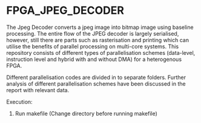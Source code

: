 # FPGA_JPEG_DECODER

The Jpeg Decoder converts a jpeg image into bitmap image using baseline processing. The entire flow of the JPEG decoder is largely serialised, however, still there are parts such as rasterisation and printing which can utilise the benefits of parallel processing on multi-core systems. 
This repository consists of different types of parallelisation schemes (data-level, instruction level and hybrid with and without DMA) for a heterogenous FPGA. 

Different parallelisation codes are divided in to separate folders. Further analysis of different parallelisation schemes have been discussed in the report with relevant data. 

Execution:

1. Run makefile (Change directory before running makefile)


